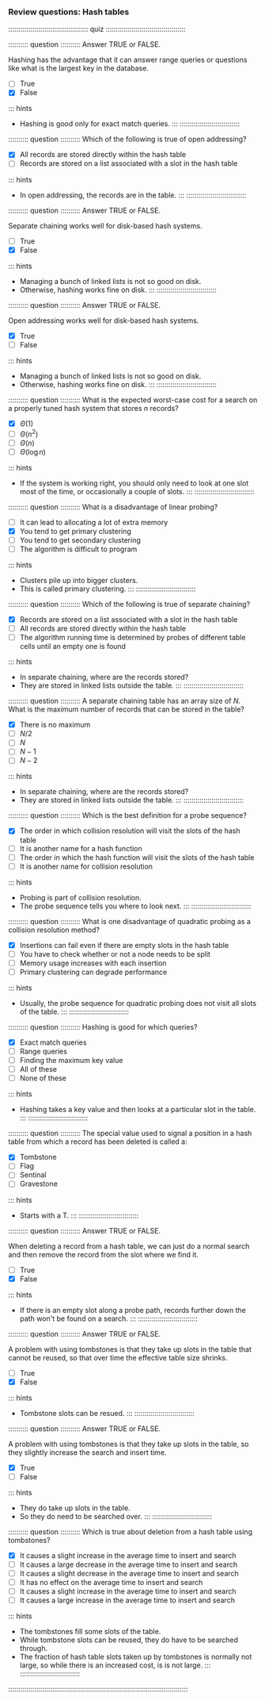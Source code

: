 
### Review questions: Hash tables


:::::::::::::::::::::::::::::::::::::::: quiz ::::::::::::::::::::::::::::::::::::::::

:::::::::: question ::::::::::
Answer TRUE or FALSE.

Hashing has the advantage that it
can answer range queries or questions like what is the largest
key in the database.

- [ ] True
- [x] False

::: hints
- Hashing is good only for exact match queries.
:::
::::::::::::::::::::::::::::::



:::::::::: question ::::::::::
Which of the following is true of open addressing?

- [x] All records are stored directly within the hash table
- [ ] Records are stored on a list associated with a slot in the hash table

::: hints
- In open addressing, the records are in the table.
:::
::::::::::::::::::::::::::::::



:::::::::: question ::::::::::
Answer TRUE or FALSE.

Separate chaining works well for disk-based hash systems.

- [ ] True
- [x] False

::: hints
- Managing a bunch of linked lists is not so good on disk.
- Otherwise, hashing works fine on disk.
:::
::::::::::::::::::::::::::::::



:::::::::: question ::::::::::
Answer TRUE or FALSE.

Open addressing works well for disk-based hash systems.

- [x] True
- [ ] False

::: hints
- Managing a bunch of linked lists is not so good on disk.
- Otherwise, hashing works fine on disk.
:::
::::::::::::::::::::::::::::::



:::::::::: question ::::::::::
What is the expected worst-case cost for a search
on a properly tuned hash system that stores $n$ records?

- [x] $\Theta(1)$
- [ ] $\Theta(n^2)$
- [ ] $\Theta(n)$
- [ ] $\Theta(\log n)$

::: hints
- If the system is working right, you should only need to
look at one slot most of the time, or occasionally a couple of slots.
:::
::::::::::::::::::::::::::::::



:::::::::: question ::::::::::
What is a disadvantage of linear probing?

- [ ] It can lead to allocating a lot of extra memory
- [x] You tend to get primary clustering
- [ ] You tend to get secondary clustering
- [ ] The algorithm is difficult to program

::: hints
- Clusters pile up into bigger clusters.
- This is called primary clustering.
:::
::::::::::::::::::::::::::::::



:::::::::: question ::::::::::
Which of the following is true of separate chaining?

- [x] Records are stored on a list associated with a slot in the hash table
- [ ] All records are stored directly within the hash table
- [ ] The algorithm running time is determined by probes of
different table cells until an empty one is found

::: hints
- In separate chaining, where are the records stored?
- They are stored in linked lists outside the table.
:::
::::::::::::::::::::::::::::::



:::::::::: question ::::::::::
A separate chaining table has an array size of $N$.
What is the maximum number of records that
can be stored in the table?

- [x] There is no maximum
- [ ] $N/2$
- [ ] $N$
- [ ] $N-1$
- [ ] $N-2$

::: hints
- In separate chaining, where are the records stored?
- They are stored in linked lists outside the table.
:::
::::::::::::::::::::::::::::::


:::::::::: question ::::::::::
Which is the best definition for a probe sequence?

- [x] The order in which collision resolution will visit the slots of the hash table
- [ ] It is another name for a hash function
- [ ] The order in which the hash function will visit the slots of the hash table
- [ ] It is another name for collision resolution

::: hints
- Probing is part of collision resolution.
- The probe sequence tells you where to look next.
:::
::::::::::::::::::::::::::::::



:::::::::: question ::::::::::
What is one disadvantage of quadratic
probing as a collision resolution method?

- [x] Insertions can fail even if there are empty slots in the hash table
- [ ] You have to check whether or not a node needs to be split
- [ ] Memory usage increases with each insertion
- [ ] Primary clustering can degrade performance

::: hints
- Usually, the probe sequence for quadratic probing does not visit all slots of the table.
:::
::::::::::::::::::::::::::::::



:::::::::: question ::::::::::
Hashing is good for which queries?

- [x] Exact match queries
- [ ] Range queries
- [ ] Finding the maximum key value
- [ ] All of these
- [ ] None of these

::: hints
- Hashing takes a key value and then looks at a particular slot in the table.
:::
::::::::::::::::::::::::::::::


:::::::::: question ::::::::::
The special value used to signal a
position in a hash table from which a record has been deleted
is called a:

- [x] Tombstone
- [ ] Flag
- [ ] Sentinal
- [ ] Gravestone

::: hints
- Starts with a T.
:::
::::::::::::::::::::::::::::::



:::::::::: question ::::::::::
Answer TRUE or FALSE.

When deleting a record from a
hash table, we can just do a normal search and then remove the
record from the slot where we find it.

- [ ] True
- [x] False

::: hints
- If there is an empty slot along a probe path, records
further down the path won't be found on a search.
:::
::::::::::::::::::::::::::::::



:::::::::: question ::::::::::
Answer TRUE or FALSE.

A problem with using tombstones
is that they take up slots in the table that cannot be reused, so
that over time the effective table size shrinks.

- [ ] True
- [x] False

::: hints
- Tombstone slots can be resued.
:::
::::::::::::::::::::::::::::::



:::::::::: question ::::::::::
Answer TRUE or FALSE.

A problem with using tombstones
is that they take up slots in the table, so they slightly
increase the search and insert time.

- [x] True
- [ ] False

::: hints
- They do take up slots in the table.
- So they do need to be searched over.
:::
::::::::::::::::::::::::::::::



:::::::::: question ::::::::::
Which is true about deletion from a hash
table using tombstones?

- [x] It causes a slight increase in the average time to insert and search
- [ ] It causes a large decrease in the average time to insert and search
- [ ] It causes a slight decrease in the average time to insert and search
- [ ] It has no effect on the average time to insert and search
- [ ] It causes a slight increase in the average time to insert and search
- [ ] It causes a large increase in the average time to insert and search

::: hints
- The tombstones fill some slots of the table.
- While tombstone slots can be reused, they do have to be searched through.
- The fraction of hash table slots taken up by tombstones
is normally not large, so while there is an increased cost, is is not large.
:::
::::::::::::::::::::::::::::::


::::::::::::::::::::::::::::::::::::::::::::::::::::::::::::::::::::::::::::::::::::::::::

